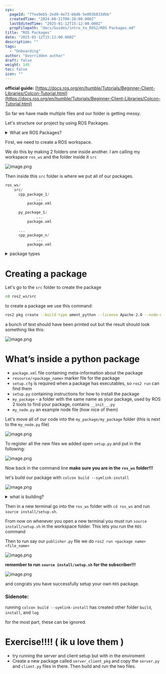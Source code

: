 ```yaml
---
sys:
  pageId: "7fea9eb5-2ed9-4e73-b6d6-5e093b833dbb"
  createdTime: "2024-08-21T00:28:00.000Z"
  lastEditedTime: "2025-01-12T15:12:00.000Z"
  propFilepath: "docs/Guides/intro_to_ROS2/ROS Packages.md"
title: "ROS Packages"
date: "2025-01-12T15:12:00.000Z"
description: ""
tags:
  - "Onboarding"
author: "Overridden author"
draft: false
weight: 145
toc: false
icon: ""
---
```


**official guide:** [https://docs.ros.org/en/humble/Tutorials/Beginner-Client-Libraries/Colcon-Tutorial.html](https://docs.ros.org/en/humble/Tutorials/Beginner-Client-Libraries/Colcon-Tutorial.html)

So far we have made multiple files and our folder is getting messy.

Let's structure our project by using ROS Packages.

<details>

<summary>What are ROS Packages?</summary>

ROS Packages are, as the name implies, packages of code that are highly sharable between ROS developers.

They consist of a folder, `package.xml` file, and source code

```python
      cpp_package_1/
		      ... imagine much code files here ..
          package.xml
```

</details>

First, we need to create a ROS workspace.

We do this by making 2 folders one inside another. I am calling my workspace `ros_ws` and the folder inside it `src`

![image.png](https://prod-files-secure.s3.us-west-2.amazonaws.com/d518164a-d88e-44d1-a4ee-3adb3bd8bce0/70706947-fd18-4537-a67b-e12946812d31/image.png?X-Amz-Algorithm=AWS4-HMAC-SHA256&X-Amz-Content-Sha256=UNSIGNED-PAYLOAD&X-Amz-Credential=ASIAZI2LB466263ZCYPC%2F20250425%2Fus-west-2%2Fs3%2Faws4_request&X-Amz-Date=20250425T230805Z&X-Amz-Expires=3600&X-Amz-Security-Token=IQoJb3JpZ2luX2VjEJ%2F%2F%2F%2F%2F%2F%2F%2F%2F%2F%2FwEaCXVzLXdlc3QtMiJHMEUCIQDtgeBP%2BxzS2YGF6%2Fe77g7ArjZ%2BMf0UuapxFZmdK%2BaBzAIgH29bCBmKXXG%2Bo8ftuM7Rz3QCpylJXdIPcFcOnVH9628q%2FwMIOBAAGgw2Mzc0MjMxODM4MDUiDNHTThc%2FgjGVowtA%2BSrcA%2BYIeC6dHkoYRSu2jFEhkb1xTX43vFncWFCyuvREbzyxhUvhmG0tq0I1O6gdb%2BZk6s%2BFcsHEY71fe%2BoXAoh%2BMfL0EFVMeQ6VH5Dglwbaolh3QcQTAp%2FRmwWxqBQAuBnBkn1MockPCX4J6JSup1STynuuvLlCxPVEUSf3Uwx0AqspUocYpJx%2BFmZDrp8LRumz74cm%2BhbG9JyV1Bd2adWxsOSmPxv7k5NE6ZWRP5CRTkFQwrqld3U3xDslVUXq92diSWvyjig42DtK%2FMv3LukicXI8L5NIq9g8Pm2oIWXVHIPB%2F5%2FJXhx3a2hHQSRhAB56SlqEmd3PmjSLigaw7IgYX9mHQNxF1SfoRvLpw2EPbrGHXELva7Ztgjd9Yb7q65hdpHEpwiViOAdvtQoLTdfLKSbGUEno0sExhkl1W7WT21pJF9QYoU6D2%2FwLxPqmDQ87Wcp2DOZxyf0tlnwsDHQhhAesxettoItXdjV6T%2B79DVzVnMJUcfR0js85WY9jHnM9bJhbN0DS63B3FKAeNbKKsGD7v6IEjzqFrZhbtN8qPysEy53PVqOHvQsqZnNTnZDQt2EazMYcof7k7aTjTmBuen53NbGzyieUFZmju1aRZ6hYu%2B09qQRbkX5DyT5jMOOisMAGOqUBH%2BMnzs8sxuGZRc4MrP8b2wOjLPYVmzlSLL0mpPW1V1Lwc59MMwGGc0HS%2Be%2FbblCb8C7bQnXuqTRICW03tm%2BvxTyPUmIRuOgLMbX%2BHeRdfqaJelbHzwPwXDw21IUAtd2RM%2B4xw0AJ5P1%2FedZ1qTMUH2eyNa3wPbbT%2FwOvOk9pggdu4P7i54W%2FtYDea9JqOk4GZ1nSOctbpVwVvAWOOJQ2fb46xIqp&X-Amz-Signature=748a3e38eb5b16604967992e9255a66a9df54a64a3706ed113e9abb9bca6e15a&X-Amz-SignedHeaders=host&x-id=GetObject)

Then inside this `src` folder is where we put all of our packages.

```python
ros_ws/
    src/
      cpp_package_1/
		      ...
          package.xml

      py_package_1/
		      ...
          package.xml

      ...
      cpp_package_n/
		      ...
          package.xml

```

<details>

<summary>package types</summary>

packages can be either `C++` or python.

the intern file structure is different for each but for this guide we will stick to creating python packages

</details>

# Creating a package

Let's go to the `src` folder to create the package

```bash
cd ros2_ws/src
```

to create a package we use this command:

```bash
ros2 pkg create --build-type ament_python --license Apache-2.0 --node-name my_node my_package
```

a bunch of text should have been printed out but the result should look something like this:

![image.png](https://prod-files-secure.s3.us-west-2.amazonaws.com/d518164a-d88e-44d1-a4ee-3adb3bd8bce0/e6cf1e3f-8512-4a3e-b131-079f800bf3e8/image.png?X-Amz-Algorithm=AWS4-HMAC-SHA256&X-Amz-Content-Sha256=UNSIGNED-PAYLOAD&X-Amz-Credential=ASIAZI2LB466263ZCYPC%2F20250425%2Fus-west-2%2Fs3%2Faws4_request&X-Amz-Date=20250425T230805Z&X-Amz-Expires=3600&X-Amz-Security-Token=IQoJb3JpZ2luX2VjEJ%2F%2F%2F%2F%2F%2F%2F%2F%2F%2F%2FwEaCXVzLXdlc3QtMiJHMEUCIQDtgeBP%2BxzS2YGF6%2Fe77g7ArjZ%2BMf0UuapxFZmdK%2BaBzAIgH29bCBmKXXG%2Bo8ftuM7Rz3QCpylJXdIPcFcOnVH9628q%2FwMIOBAAGgw2Mzc0MjMxODM4MDUiDNHTThc%2FgjGVowtA%2BSrcA%2BYIeC6dHkoYRSu2jFEhkb1xTX43vFncWFCyuvREbzyxhUvhmG0tq0I1O6gdb%2BZk6s%2BFcsHEY71fe%2BoXAoh%2BMfL0EFVMeQ6VH5Dglwbaolh3QcQTAp%2FRmwWxqBQAuBnBkn1MockPCX4J6JSup1STynuuvLlCxPVEUSf3Uwx0AqspUocYpJx%2BFmZDrp8LRumz74cm%2BhbG9JyV1Bd2adWxsOSmPxv7k5NE6ZWRP5CRTkFQwrqld3U3xDslVUXq92diSWvyjig42DtK%2FMv3LukicXI8L5NIq9g8Pm2oIWXVHIPB%2F5%2FJXhx3a2hHQSRhAB56SlqEmd3PmjSLigaw7IgYX9mHQNxF1SfoRvLpw2EPbrGHXELva7Ztgjd9Yb7q65hdpHEpwiViOAdvtQoLTdfLKSbGUEno0sExhkl1W7WT21pJF9QYoU6D2%2FwLxPqmDQ87Wcp2DOZxyf0tlnwsDHQhhAesxettoItXdjV6T%2B79DVzVnMJUcfR0js85WY9jHnM9bJhbN0DS63B3FKAeNbKKsGD7v6IEjzqFrZhbtN8qPysEy53PVqOHvQsqZnNTnZDQt2EazMYcof7k7aTjTmBuen53NbGzyieUFZmju1aRZ6hYu%2B09qQRbkX5DyT5jMOOisMAGOqUBH%2BMnzs8sxuGZRc4MrP8b2wOjLPYVmzlSLL0mpPW1V1Lwc59MMwGGc0HS%2Be%2FbblCb8C7bQnXuqTRICW03tm%2BvxTyPUmIRuOgLMbX%2BHeRdfqaJelbHzwPwXDw21IUAtd2RM%2B4xw0AJ5P1%2FedZ1qTMUH2eyNa3wPbbT%2FwOvOk9pggdu4P7i54W%2FtYDea9JqOk4GZ1nSOctbpVwVvAWOOJQ2fb46xIqp&X-Amz-Signature=a01ceb5acf05df4e1c6e4d822b9aa30096c0a46ebcc4516e1e3b91a0393b64e2&X-Amz-SignedHeaders=host&x-id=GetObject)

# What’s inside a python package

- `package.xml` file containing meta-information about the package
- `resource/<package_name>` marker file for the package
- `setup.cfg` is required when a package has executables, so `ros2 run` can find them
- `setup.py` containing instructions for how to install the package
- `my_package` - a folder with the same name as your package, used by ROS 2 tools to find your package, contains `__init__.py`
- `my_node.py` an example node file (how nice of them)

Let's move all of our code into the `my_package/my_package` folder (this is next to the `my_node.py` file)

![image.png](https://prod-files-secure.s3.us-west-2.amazonaws.com/d518164a-d88e-44d1-a4ee-3adb3bd8bce0/9ce58f11-0da9-4d3e-b86d-506a9685d378/image.png?X-Amz-Algorithm=AWS4-HMAC-SHA256&X-Amz-Content-Sha256=UNSIGNED-PAYLOAD&X-Amz-Credential=ASIAZI2LB466263ZCYPC%2F20250425%2Fus-west-2%2Fs3%2Faws4_request&X-Amz-Date=20250425T230805Z&X-Amz-Expires=3600&X-Amz-Security-Token=IQoJb3JpZ2luX2VjEJ%2F%2F%2F%2F%2F%2F%2F%2F%2F%2F%2FwEaCXVzLXdlc3QtMiJHMEUCIQDtgeBP%2BxzS2YGF6%2Fe77g7ArjZ%2BMf0UuapxFZmdK%2BaBzAIgH29bCBmKXXG%2Bo8ftuM7Rz3QCpylJXdIPcFcOnVH9628q%2FwMIOBAAGgw2Mzc0MjMxODM4MDUiDNHTThc%2FgjGVowtA%2BSrcA%2BYIeC6dHkoYRSu2jFEhkb1xTX43vFncWFCyuvREbzyxhUvhmG0tq0I1O6gdb%2BZk6s%2BFcsHEY71fe%2BoXAoh%2BMfL0EFVMeQ6VH5Dglwbaolh3QcQTAp%2FRmwWxqBQAuBnBkn1MockPCX4J6JSup1STynuuvLlCxPVEUSf3Uwx0AqspUocYpJx%2BFmZDrp8LRumz74cm%2BhbG9JyV1Bd2adWxsOSmPxv7k5NE6ZWRP5CRTkFQwrqld3U3xDslVUXq92diSWvyjig42DtK%2FMv3LukicXI8L5NIq9g8Pm2oIWXVHIPB%2F5%2FJXhx3a2hHQSRhAB56SlqEmd3PmjSLigaw7IgYX9mHQNxF1SfoRvLpw2EPbrGHXELva7Ztgjd9Yb7q65hdpHEpwiViOAdvtQoLTdfLKSbGUEno0sExhkl1W7WT21pJF9QYoU6D2%2FwLxPqmDQ87Wcp2DOZxyf0tlnwsDHQhhAesxettoItXdjV6T%2B79DVzVnMJUcfR0js85WY9jHnM9bJhbN0DS63B3FKAeNbKKsGD7v6IEjzqFrZhbtN8qPysEy53PVqOHvQsqZnNTnZDQt2EazMYcof7k7aTjTmBuen53NbGzyieUFZmju1aRZ6hYu%2B09qQRbkX5DyT5jMOOisMAGOqUBH%2BMnzs8sxuGZRc4MrP8b2wOjLPYVmzlSLL0mpPW1V1Lwc59MMwGGc0HS%2Be%2FbblCb8C7bQnXuqTRICW03tm%2BvxTyPUmIRuOgLMbX%2BHeRdfqaJelbHzwPwXDw21IUAtd2RM%2B4xw0AJ5P1%2FedZ1qTMUH2eyNa3wPbbT%2FwOvOk9pggdu4P7i54W%2FtYDea9JqOk4GZ1nSOctbpVwVvAWOOJQ2fb46xIqp&X-Amz-Signature=a922969f35eeb886f103e751a2945b76eb5f7a912a1c40a3f05c3c9b948fdd69&X-Amz-SignedHeaders=host&x-id=GetObject)

To register all the new files we added open `setup.py` and put in the following:

![image.png](https://prod-files-secure.s3.us-west-2.amazonaws.com/d518164a-d88e-44d1-a4ee-3adb3bd8bce0/1cd7c262-4cae-4496-9d75-c178537d24a2/image.png?X-Amz-Algorithm=AWS4-HMAC-SHA256&X-Amz-Content-Sha256=UNSIGNED-PAYLOAD&X-Amz-Credential=ASIAZI2LB466263ZCYPC%2F20250425%2Fus-west-2%2Fs3%2Faws4_request&X-Amz-Date=20250425T230805Z&X-Amz-Expires=3600&X-Amz-Security-Token=IQoJb3JpZ2luX2VjEJ%2F%2F%2F%2F%2F%2F%2F%2F%2F%2F%2FwEaCXVzLXdlc3QtMiJHMEUCIQDtgeBP%2BxzS2YGF6%2Fe77g7ArjZ%2BMf0UuapxFZmdK%2BaBzAIgH29bCBmKXXG%2Bo8ftuM7Rz3QCpylJXdIPcFcOnVH9628q%2FwMIOBAAGgw2Mzc0MjMxODM4MDUiDNHTThc%2FgjGVowtA%2BSrcA%2BYIeC6dHkoYRSu2jFEhkb1xTX43vFncWFCyuvREbzyxhUvhmG0tq0I1O6gdb%2BZk6s%2BFcsHEY71fe%2BoXAoh%2BMfL0EFVMeQ6VH5Dglwbaolh3QcQTAp%2FRmwWxqBQAuBnBkn1MockPCX4J6JSup1STynuuvLlCxPVEUSf3Uwx0AqspUocYpJx%2BFmZDrp8LRumz74cm%2BhbG9JyV1Bd2adWxsOSmPxv7k5NE6ZWRP5CRTkFQwrqld3U3xDslVUXq92diSWvyjig42DtK%2FMv3LukicXI8L5NIq9g8Pm2oIWXVHIPB%2F5%2FJXhx3a2hHQSRhAB56SlqEmd3PmjSLigaw7IgYX9mHQNxF1SfoRvLpw2EPbrGHXELva7Ztgjd9Yb7q65hdpHEpwiViOAdvtQoLTdfLKSbGUEno0sExhkl1W7WT21pJF9QYoU6D2%2FwLxPqmDQ87Wcp2DOZxyf0tlnwsDHQhhAesxettoItXdjV6T%2B79DVzVnMJUcfR0js85WY9jHnM9bJhbN0DS63B3FKAeNbKKsGD7v6IEjzqFrZhbtN8qPysEy53PVqOHvQsqZnNTnZDQt2EazMYcof7k7aTjTmBuen53NbGzyieUFZmju1aRZ6hYu%2B09qQRbkX5DyT5jMOOisMAGOqUBH%2BMnzs8sxuGZRc4MrP8b2wOjLPYVmzlSLL0mpPW1V1Lwc59MMwGGc0HS%2Be%2FbblCb8C7bQnXuqTRICW03tm%2BvxTyPUmIRuOgLMbX%2BHeRdfqaJelbHzwPwXDw21IUAtd2RM%2B4xw0AJ5P1%2FedZ1qTMUH2eyNa3wPbbT%2FwOvOk9pggdu4P7i54W%2FtYDea9JqOk4GZ1nSOctbpVwVvAWOOJQ2fb46xIqp&X-Amz-Signature=d1ea09aeeccc845fb6770dda5f09cf59cd7f87c5577f1a5c82c34ac6daeeb68d&X-Amz-SignedHeaders=host&x-id=GetObject)

Now back in the command line **make sure you are in the** **`ros_ws`** **folder!!!**

let's build our package with `colcon build --symlink-install`

![image.png](https://prod-files-secure.s3.us-west-2.amazonaws.com/d518164a-d88e-44d1-a4ee-3adb3bd8bce0/2f2a0d27-b173-48fd-b189-5f5c0ce65619/image.png?X-Amz-Algorithm=AWS4-HMAC-SHA256&X-Amz-Content-Sha256=UNSIGNED-PAYLOAD&X-Amz-Credential=ASIAZI2LB466263ZCYPC%2F20250425%2Fus-west-2%2Fs3%2Faws4_request&X-Amz-Date=20250425T230805Z&X-Amz-Expires=3600&X-Amz-Security-Token=IQoJb3JpZ2luX2VjEJ%2F%2F%2F%2F%2F%2F%2F%2F%2F%2F%2FwEaCXVzLXdlc3QtMiJHMEUCIQDtgeBP%2BxzS2YGF6%2Fe77g7ArjZ%2BMf0UuapxFZmdK%2BaBzAIgH29bCBmKXXG%2Bo8ftuM7Rz3QCpylJXdIPcFcOnVH9628q%2FwMIOBAAGgw2Mzc0MjMxODM4MDUiDNHTThc%2FgjGVowtA%2BSrcA%2BYIeC6dHkoYRSu2jFEhkb1xTX43vFncWFCyuvREbzyxhUvhmG0tq0I1O6gdb%2BZk6s%2BFcsHEY71fe%2BoXAoh%2BMfL0EFVMeQ6VH5Dglwbaolh3QcQTAp%2FRmwWxqBQAuBnBkn1MockPCX4J6JSup1STynuuvLlCxPVEUSf3Uwx0AqspUocYpJx%2BFmZDrp8LRumz74cm%2BhbG9JyV1Bd2adWxsOSmPxv7k5NE6ZWRP5CRTkFQwrqld3U3xDslVUXq92diSWvyjig42DtK%2FMv3LukicXI8L5NIq9g8Pm2oIWXVHIPB%2F5%2FJXhx3a2hHQSRhAB56SlqEmd3PmjSLigaw7IgYX9mHQNxF1SfoRvLpw2EPbrGHXELva7Ztgjd9Yb7q65hdpHEpwiViOAdvtQoLTdfLKSbGUEno0sExhkl1W7WT21pJF9QYoU6D2%2FwLxPqmDQ87Wcp2DOZxyf0tlnwsDHQhhAesxettoItXdjV6T%2B79DVzVnMJUcfR0js85WY9jHnM9bJhbN0DS63B3FKAeNbKKsGD7v6IEjzqFrZhbtN8qPysEy53PVqOHvQsqZnNTnZDQt2EazMYcof7k7aTjTmBuen53NbGzyieUFZmju1aRZ6hYu%2B09qQRbkX5DyT5jMOOisMAGOqUBH%2BMnzs8sxuGZRc4MrP8b2wOjLPYVmzlSLL0mpPW1V1Lwc59MMwGGc0HS%2Be%2FbblCb8C7bQnXuqTRICW03tm%2BvxTyPUmIRuOgLMbX%2BHeRdfqaJelbHzwPwXDw21IUAtd2RM%2B4xw0AJ5P1%2FedZ1qTMUH2eyNa3wPbbT%2FwOvOk9pggdu4P7i54W%2FtYDea9JqOk4GZ1nSOctbpVwVvAWOOJQ2fb46xIqp&X-Amz-Signature=65c89fbde8eae69214647ee7c56bb93c3f03eb54ec1499375f7ff86aa797e3c1&X-Amz-SignedHeaders=host&x-id=GetObject)

<details>

<summary>what is building?</summary>

if you are a CS major at Rose-Hulman you will learn the answer to this in CSSE132

but TLDR; is it combines all the code files into one program that can be run easily 

</details>

Then in a new terminal go into the `ros_ws` folder with `cd ros_ws` and run `source install/setup.sh`. 

From now on whenever you open a new terminal you must run `source install/setup.sh` in the workspace folder. This lets you run the `ROS` command

Then to run say our `publisher.py` file we do `ros2 run <package name> <file_name>`

![image.png](https://prod-files-secure.s3.us-west-2.amazonaws.com/d518164a-d88e-44d1-a4ee-3adb3bd8bce0/4f4b1219-3a44-4632-aa0a-ce3471699f59/image.png?X-Amz-Algorithm=AWS4-HMAC-SHA256&X-Amz-Content-Sha256=UNSIGNED-PAYLOAD&X-Amz-Credential=ASIAZI2LB466263ZCYPC%2F20250425%2Fus-west-2%2Fs3%2Faws4_request&X-Amz-Date=20250425T230805Z&X-Amz-Expires=3600&X-Amz-Security-Token=IQoJb3JpZ2luX2VjEJ%2F%2F%2F%2F%2F%2F%2F%2F%2F%2F%2FwEaCXVzLXdlc3QtMiJHMEUCIQDtgeBP%2BxzS2YGF6%2Fe77g7ArjZ%2BMf0UuapxFZmdK%2BaBzAIgH29bCBmKXXG%2Bo8ftuM7Rz3QCpylJXdIPcFcOnVH9628q%2FwMIOBAAGgw2Mzc0MjMxODM4MDUiDNHTThc%2FgjGVowtA%2BSrcA%2BYIeC6dHkoYRSu2jFEhkb1xTX43vFncWFCyuvREbzyxhUvhmG0tq0I1O6gdb%2BZk6s%2BFcsHEY71fe%2BoXAoh%2BMfL0EFVMeQ6VH5Dglwbaolh3QcQTAp%2FRmwWxqBQAuBnBkn1MockPCX4J6JSup1STynuuvLlCxPVEUSf3Uwx0AqspUocYpJx%2BFmZDrp8LRumz74cm%2BhbG9JyV1Bd2adWxsOSmPxv7k5NE6ZWRP5CRTkFQwrqld3U3xDslVUXq92diSWvyjig42DtK%2FMv3LukicXI8L5NIq9g8Pm2oIWXVHIPB%2F5%2FJXhx3a2hHQSRhAB56SlqEmd3PmjSLigaw7IgYX9mHQNxF1SfoRvLpw2EPbrGHXELva7Ztgjd9Yb7q65hdpHEpwiViOAdvtQoLTdfLKSbGUEno0sExhkl1W7WT21pJF9QYoU6D2%2FwLxPqmDQ87Wcp2DOZxyf0tlnwsDHQhhAesxettoItXdjV6T%2B79DVzVnMJUcfR0js85WY9jHnM9bJhbN0DS63B3FKAeNbKKsGD7v6IEjzqFrZhbtN8qPysEy53PVqOHvQsqZnNTnZDQt2EazMYcof7k7aTjTmBuen53NbGzyieUFZmju1aRZ6hYu%2B09qQRbkX5DyT5jMOOisMAGOqUBH%2BMnzs8sxuGZRc4MrP8b2wOjLPYVmzlSLL0mpPW1V1Lwc59MMwGGc0HS%2Be%2FbblCb8C7bQnXuqTRICW03tm%2BvxTyPUmIRuOgLMbX%2BHeRdfqaJelbHzwPwXDw21IUAtd2RM%2B4xw0AJ5P1%2FedZ1qTMUH2eyNa3wPbbT%2FwOvOk9pggdu4P7i54W%2FtYDea9JqOk4GZ1nSOctbpVwVvAWOOJQ2fb46xIqp&X-Amz-Signature=68ff26233eea98a041d2086eef5763464aa6bd8b21955317892ff6d5181e5740&X-Amz-SignedHeaders=host&x-id=GetObject)

**remember to run** **`source install/setup.sh`** **for the subscriber!!!**

![image.png](https://prod-files-secure.s3.us-west-2.amazonaws.com/d518164a-d88e-44d1-a4ee-3adb3bd8bce0/02121119-dad4-49ec-8356-c956108b4243/image.png?X-Amz-Algorithm=AWS4-HMAC-SHA256&X-Amz-Content-Sha256=UNSIGNED-PAYLOAD&X-Amz-Credential=ASIAZI2LB466263ZCYPC%2F20250425%2Fus-west-2%2Fs3%2Faws4_request&X-Amz-Date=20250425T230805Z&X-Amz-Expires=3600&X-Amz-Security-Token=IQoJb3JpZ2luX2VjEJ%2F%2F%2F%2F%2F%2F%2F%2F%2F%2F%2FwEaCXVzLXdlc3QtMiJHMEUCIQDtgeBP%2BxzS2YGF6%2Fe77g7ArjZ%2BMf0UuapxFZmdK%2BaBzAIgH29bCBmKXXG%2Bo8ftuM7Rz3QCpylJXdIPcFcOnVH9628q%2FwMIOBAAGgw2Mzc0MjMxODM4MDUiDNHTThc%2FgjGVowtA%2BSrcA%2BYIeC6dHkoYRSu2jFEhkb1xTX43vFncWFCyuvREbzyxhUvhmG0tq0I1O6gdb%2BZk6s%2BFcsHEY71fe%2BoXAoh%2BMfL0EFVMeQ6VH5Dglwbaolh3QcQTAp%2FRmwWxqBQAuBnBkn1MockPCX4J6JSup1STynuuvLlCxPVEUSf3Uwx0AqspUocYpJx%2BFmZDrp8LRumz74cm%2BhbG9JyV1Bd2adWxsOSmPxv7k5NE6ZWRP5CRTkFQwrqld3U3xDslVUXq92diSWvyjig42DtK%2FMv3LukicXI8L5NIq9g8Pm2oIWXVHIPB%2F5%2FJXhx3a2hHQSRhAB56SlqEmd3PmjSLigaw7IgYX9mHQNxF1SfoRvLpw2EPbrGHXELva7Ztgjd9Yb7q65hdpHEpwiViOAdvtQoLTdfLKSbGUEno0sExhkl1W7WT21pJF9QYoU6D2%2FwLxPqmDQ87Wcp2DOZxyf0tlnwsDHQhhAesxettoItXdjV6T%2B79DVzVnMJUcfR0js85WY9jHnM9bJhbN0DS63B3FKAeNbKKsGD7v6IEjzqFrZhbtN8qPysEy53PVqOHvQsqZnNTnZDQt2EazMYcof7k7aTjTmBuen53NbGzyieUFZmju1aRZ6hYu%2B09qQRbkX5DyT5jMOOisMAGOqUBH%2BMnzs8sxuGZRc4MrP8b2wOjLPYVmzlSLL0mpPW1V1Lwc59MMwGGc0HS%2Be%2FbblCb8C7bQnXuqTRICW03tm%2BvxTyPUmIRuOgLMbX%2BHeRdfqaJelbHzwPwXDw21IUAtd2RM%2B4xw0AJ5P1%2FedZ1qTMUH2eyNa3wPbbT%2FwOvOk9pggdu4P7i54W%2FtYDea9JqOk4GZ1nSOctbpVwVvAWOOJQ2fb46xIqp&X-Amz-Signature=8def6ff54fca5331daad73a8da424ace84e553a4bb9b029985ccf06c86b2551f&X-Amz-SignedHeaders=host&x-id=GetObject)

and congrats you have successfully setup your own `ROS` package.

### Sidenote:

running `colcon build --symlink-install` has created other folder `build`, `install`, and `log`

for the most part, these can be ignored.

# Exercise!!!! ( ik u love them )

- try running the server and client setup but with in the enviroment
- Create a new package called `server_client_pkg` and copy the `server.py` and `client.py` files in there. Then build and run the two files.
